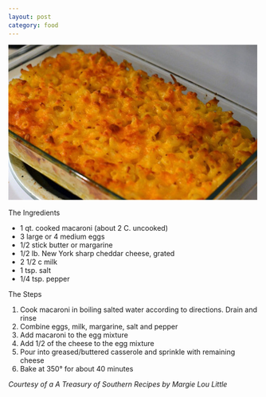 ```yaml
---
layout: post
category: food
---
```

![Best Baked Macaroni and Cheese Recipe You'll Ever Eat](/images/best-baked-macaroni-and-cheese-recipe-500x312.jpg "Best Baked Macaroni and Cheese Recipe You’ll Ever Eat")

The Ingredients

* 1 qt. cooked macaroni (about 2 C. uncooked)
* 3 large or 4 medium eggs
* 1/2 stick butter or margarine
* 1/2 lb. New York sharp cheddar cheese, grated
* 2 1/2 c milk
* 1 tsp. salt
* 1/4 tsp. pepper

The Steps

1. Cook macaroni in boiling salted water according to directions. Drain and rinse
2. Combine eggs, milk, margarine, salt and pepper
3. Add macaroni to the egg mixture
4. Add 1/2 of the cheese to the egg mixture
5. Pour into greased/buttered casserole and sprinkle with remaining cheese
6. Bake at 350&deg; for about 40 minutes

*Courtesy of a A Treasury of Southern Recipes by Margie Lou Little*
